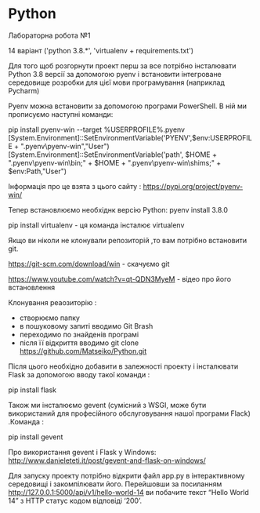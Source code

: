 # Python

Лабораторна робота №1

14 варіант ('python 3.8.*', 'virtualenv + requirements.txt')

Для того щоб розгорнути проект перш за все потрібно інсталювати Python 3.8 версії за допомогою pyenv і встановити інтегроване середовище розробки для цієї мови програмування (наприклад Pycharm) 

Pyenv можна встановити за допомогою програми PowerShell.
В ній ми прописуємо наступні команди:

pip install pyenv-win --target %USERPROFILE%\.pyenv
[System.Environment]::SetEnvironmentVariable('PYENV',$env:USERPROFILE + "\.pyenv\pyenv-win\","User")
[System.Environment]::SetEnvironmentVariable('path', $HOME + "\.pyenv\pyenv-win\bin;" + $HOME + "\.pyenv\pyenv-win\shims;" + $env:Path,"User")

Інформація про це взята з цього сайту : https://pypi.org/project/pyenv-win/

Тепер встановлюємо необхіднк версію Python:
pyenv install 3.8.0

pip install virtualenv - ця команда інсталює virtualenv

Якщо ви ніколи не клонували репозиторій ,то вам потрібно встановити git.

https://git-scm.com/download/win - скачуємо git

https://www.youtube.com/watch?v=qt-QDN3MyeM - відео про його встановлення

Клонування реаозиторію :
-	створюємо папку
-	в пошуковому запиті вводимо Git Brash 
-	переходимо по знайденів програмі
-	після її відкриття вводимо 
git clone https://github.com/Matseiko/Python.git

Після цього необхідно добавити в залежності проекту і інсталювати Flask за допомогою вводу такої команди : 

pip install flask 

Також ми інсталюємо gevent (сумісний з WSGI, може бути використаний для професійного обслуговування нашої програми Flack) .Команда :

pip install gevent

Про використання gevent і Flask у Windows:                   
http://www.danieleteti.it/post/gevent-and-flask-on-windows/

Для запуску проекту потрібно відкрити файл app.py в інтерактивному середовищі і закомпілювати його. 
Перейшовши за посиланням http://127.0.0.1:5000/api/v1/hello-world-14 ви побачите текст “Hello World 14” з HTTP статус кодом відповіді ‘200’.
